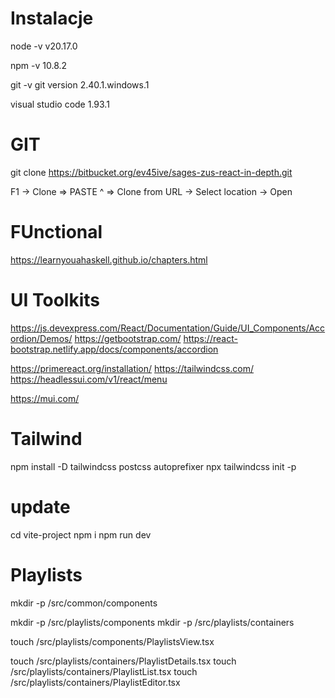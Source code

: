 # Instalacje 
node -v 
v20.17.0

npm -v 
10.8.2

git -v 
git version 2.40.1.windows.1

visual studio code 
1.93.1

# GIT
git clone https://bitbucket.org/ev45ive/sages-zus-react-in-depth.git

F1 -> Clone => PASTE ^ => Clone from URL -> Select location -> Open


# FUnctional 
https://learnyouahaskell.github.io/chapters.html


# UI Toolkits
https://js.devexpress.com/React/Documentation/Guide/UI_Components/Accordion/Demos/
https://getbootstrap.com/
https://react-bootstrap.netlify.app/docs/components/accordion

https://primereact.org/installation/
https://tailwindcss.com/
https://headlessui.com/v1/react/menu

https://mui.com/

# Tailwind

npm install -D tailwindcss postcss autoprefixer
npx tailwindcss init -p

# update
cd vite-project
npm i 
npm run dev


# Playlists

mkdir -p /src/common/components

mkdir -p /src/playlists/components
mkdir -p /src/playlists/containers

touch /src/playlists/components/PlaylistsView.tsx

touch /src/playlists/containers/PlaylistDetails.tsx
touch /src/playlists/containers/PlaylistList.tsx
touch /src/playlists/containers/PlaylistEditor.tsx

